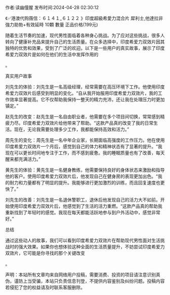 <p>作者:读幽僮腥 发布时间:2024-04-28 02:30:12</p>
<p>《✅港澳代购薇信：６１４１_６１２２ 》印度超級希愛力混合片 犀利士,他達拉非 強力助勃+有效延時 10顆 數量 正品价格(199元) </p>
									<p></p><p>随着生活节奏的加速，现代男性面临着各种身心挑战。为了应对这些挑战，很多人转向了健康补充品来提升自己的生活质量。在众多选择中，印度希爱力双效片因其独特的优势和效果，受到了广泛的欢迎。以下是一些用户的真实故事，展示了印度希爱力双效片是如何在他们的生活中发挥作用的</p><p></p><p>。</p><p>真实用户故事</p><p></p><p>刘先生的体验：刘先生是一名高级经理，经常需要在高压环境下工作。他使用印度希爱力双效片后感受到明显的变化。“自从我开始服用印度希爱力双效片，我的工作效率显著提高。它不仅帮助我保持一整天的精力充沛，还让我在处理压力时更加镇定。”</p><p></p><p>赵先生的改变：赵先生是一名自由职业者，他需要在多个项目间切换，常常感到精疲力尽。印度希爱力双效片给他带来了帮助。“这款产品真的改变了我的日常生活。现在，无论我需要处理多少工作，我都能保持高效和活力。”</p><p></p><p></p><p>周先生的变化：周先生是一名中年企业家，长期面临高强度的工作压力。他在使用印度希爱力双效片一个月后，感觉到自己的体力和精神状态有了显著的提升。“我现在可以更长时间地专注于工作，而不感到疲惫。我的睡眠质量也有了改善，每天醒来都充满活力。”</p><p></p><p>黄先生的体验：黄先生是一名健身教练，他需要保持良好的身体状态来激励和指导他的客户。使用印度希爱力双效片后，他发现自己在健身房的表现更加出色。“我的耐力和力量都有了明显的提升。我能够进行更加激烈的训练，而且回复速度也更快了。”</p><p></p><p>刘先生的改善：刘先生是一名退休警职工，退休后他发现自己的活力大不如前。开始使用印度希爱力双效片后，他感觉到了生活的活力重燃。“这款产品真的帮助我重新找到了年轻时的感觉。我现在每天都能活跃地参与到户外活动中，感觉非常好。”</p><p></p><p>总结</p><p></p><p>通过这些动人的故事，我们可以看到印度希爱力双效片在帮助现代男性面对生活挑战时的强大效果。如果你也想体验这种全面的生活质量提升，不妨尝试印度希爱力双效片，它可能是你寻找的那个关键改变</p><p></p><p>。</p>				声明：本站所有文章均来自网络用户投稿，需要消费、投资的项目请注意识别真伪，谨防上当受骗，本站只负责信息刊登，不提供内容鉴别及纠纷问题。投稿内容若侵犯了您的权益请及时联系客服删除。				
